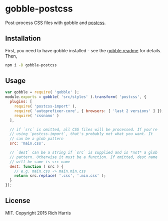 # gobble-postcss

Post-process CSS files with gobble and [postcss](https://github.com/postcss/postcss).

## Installation

First, you need to have gobble installed - see the [gobble readme](https://github.com/gobblejs/gobble) for details. Then,

```bash
npm i -D gobble-postcss
```

## Usage

```js
var gobble = require( 'gobble' );
module.exports = gobble( 'src/styles' ).transform( 'postcss', {
  plugins: [
    require( 'postcss-import' ),
    require( 'autoprefixer-core', { browsers: [ 'last 2 versions' ] }),
    require( 'cssnano' )
  ],

  // if `src` is omitted, all CSS files will be processed. If you're
  // using `postcss-import`, that's probably not what you want. It
  // can be a glob pattern
  src: 'main.css',

  // `dest` can be a string if `src` is supplied and is *not* a glob
  // pattern. Otherwise it must be a function. If omitted, dest name
  // will be same is src name
  dest: function ( src ) {
    // e.g. main.css -> main.min.css
	return src.replace( '.css', '.min.css' );
  }
});
```


## License

MIT. Copyright 2015 Rich Harris

